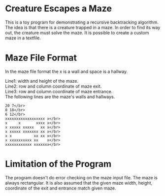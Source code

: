 # Creature Escapes a Maze

This is a toy program for demonstrating a recursive backtracking algorithm. The idea is that there is a creature trapped in a maze. In order to find its way out, the creature must solve the maze. It is possible to create a custom maze in a textfile.

# Maze File Format

In the maze file format the x is a wall and space is a hallway. 

Line1: width and height of the maze.</br>
Line2: row and column coordinate of maze exit.</br>
Line3: row and column coordinate of maze entrance.</br>
The following lines are the maze's walls and hallways.</br>

    20 7</br>
    0 18</br>
    6 12</br>
    xxxxxxxxxxxxxxxxxx x</br>
    x     x       xxxx x</br>
    x xxxxx xxxxx   xx x</br>
    x xxxxx xxxxxxx xx x</br>
    x x          xx xx x</br>
    x xxxxxxxxxx xx    x</br>
    xxxxxxxxxxxx xxxxxxx</br>

# Limitation of the Program

The program doesn't do error checking on the maze input file. The maze is always rectangular. It is also assumed that the given maze width, height, coordinate of the exit and entrance match given maze. 
